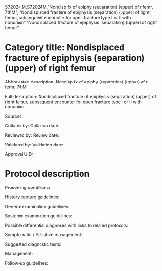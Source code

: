 S72024,M,S72024M,"Nondisp fx of epiphy (separation) (upper) of r femr, 7thM", "Nondisplaced fracture of epiphysis (separation) (upper) of right femur, subsequent encounter for open fracture type I or II with nonunion","Nondisplaced fracture of epiphysis (separation) (upper) of right femur"
# Category title: Nondisplaced fracture of epiphysis (separation) (upper) of right femur

Abbreviated description: Nondisp fx of epiphy (separation) (upper) of r femr, 7thM

Full description: Nondisplaced fracture of epiphysis (separation) (upper) of right femur, subsequent encounter for open fracture type I or II with nonunion

Sources:

Collated by:
Collation date:

Reviewed by:
Review date:

Validated by:
Validation date:

Approval UID:

# Protocol description

Presenting conditions:

History capture guidelines:

General examination guidelines:

Systemic examination guidelines:

Possible differential diagnoses with links to related protocols:

Symptomatic / Palliative management:

Suggested diagnostic tests:

Management:

Follow-up guidelines:
